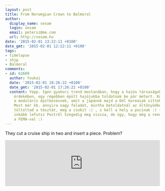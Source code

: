 ```yaml
---
layout: post
title: From Norwegian Crown to Balmoral
author:
  display_name: sesam
  login: sesam
  email: petersz@me.com
  url: http://sesam.hu
date: '2015-02-01 13:22:11 +0100'
date_gmt: '2015-02-01 12:22:11 +0100'
tags:
- timelapse
- ship
- Balmoral
comments:
- id: 62609
  author: Youkai
  date: '2015-02-01 18:26:22 +0100'
  date_gmt: '2015-02-01 17:26:22 +0100'
  content: Yepp. Igen gyakori trend mostanában, hogy a hajós társaságok, a jobb kihasználtság
    érdekében, egy régebben épült hajójukba toldatnak be pár métert. Köszönhetően,
    a moduláris építkezésnek, amit a japánok majd a Dél koreaiak vittek tökélyre.
    Most már kb. annyira nagy feladat, mintha betoldatnál az öltönyödbe, mert kissé
    túltoltad a tésztát, meg a csokit :) , s kell a hely a pocinak :) (Jó tudom, de
    inkább lefutsz Pestről Szegedig meg vissza, de úgy, hogy még a rendőrség is bemér
    a FEMA-val :)
---
```


They cut a cruise ship in two and insert a piece. Problem?

<div class="iframe-container">
<iframe src="https://www.youtube.com/embed/mwG7z_aowKw?rel=0" width="100%" frameborder="0" allow="accelerometer; autoplay; clipboard-write; encrypted-media; gyroscope; picture-in-picture" allowfullscreen></iframe>
</div>
